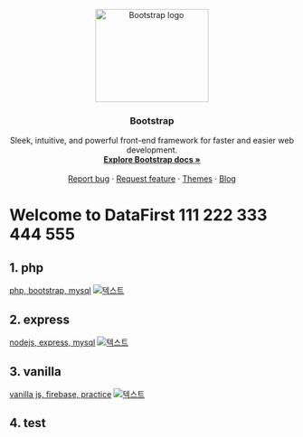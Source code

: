 <p align="center">
  <a href="https://getbootstrap.com/">
    <img src="https://getbootstrap.com/docs/5.3/assets/brand/bootstrap-logo-shadow.png" alt="Bootstrap logo" width="200" height="165">
  </a>
</p>

<h3 align="center">Bootstrap</h3>

<p align="center">
  Sleek, intuitive, and powerful front-end framework for faster and easier web development.
  <br>
  <a href="https://getbootstrap.com/docs/5.3/"><strong>Explore Bootstrap docs »</strong></a>
  <br>
  <br>
  <a href="https://github.com/twbs/bootstrap/issues/new?assignees=-&labels=bug&template=bug_report.yml">Report bug</a>
  ·
  <a href="https://github.com/twbs/bootstrap/issues/new?assignees=&labels=feature&template=feature_request.yml">Request feature</a>
  ·
  <a href="https://themes.getbootstrap.com/">Themes</a>
  ·
  <a href="https://blog.getbootstrap.com/">Blog</a>
</p>

# Welcome to DataFirst 111 222 333 444 555

## 1. php
[php, bootstrap, mysql](https://www.datafirst.co.kr)
[![텍스트](https://www.datafirst.co.kr/assets/php_logo.jpg)](https://www.datafirst.co.kr)
## 2. express
[nodejs, express, mysql](https://express.datafirst.co.kr)
[![텍스트](https://express.datafirst.co.kr/assets/node.js_logo.png)](https://express.datafirst.co.kr)
## 3. vanilla
[vanilla js, firebase, practice](https://vanilla.datafirst.co.kr)
[![텍스트](https://www.datafirst.co.kr/assets/vanilla_js_logo.png)](https://vanilla.datafirst.co.kr)
## 4. test

